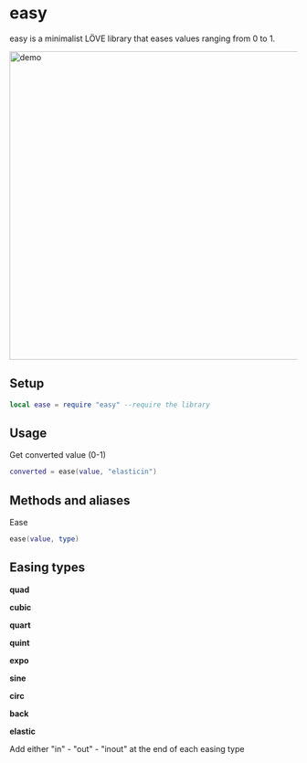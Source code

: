 easy
==============

easy is a minimalist LÖVE library that eases values ranging from 0 to 1.

<img src="http://img4.hostingpics.net/pics/447735out.gif" alt="demo" width="540"/>

Setup
----------------

```lua
local ease = require "easy" --require the library
```

Usage
----------------

Get converted value (0-1)
```lua
converted = ease(value, "elasticin")
```

Methods and aliases
----------------

Ease
```lua
ease(value, type)
```

Easing types
----------------

**quad**

**cubic**

**quart**

**quint**

**expo**

**sine**

**circ**

**back**

**elastic**

Add either "in" - "out" - "inout" at the end of each easing type
